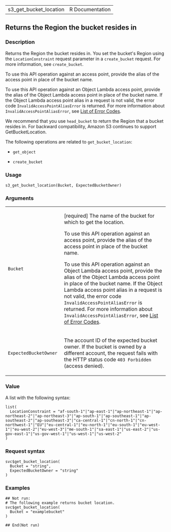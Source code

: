 <table style="width: 100%;">
<tbody>
<tr class="odd">
<td>s3_get_bucket_location</td>
<td style="text-align: right;">R Documentation</td>
</tr>
</tbody>
</table>

## Returns the Region the bucket resides in

### Description

Returns the Region the bucket resides in. You set the bucket's Region
using the `LocationConstraint` request parameter in a `create_bucket`
request. For more information, see `create_bucket`.

To use this API operation against an access point, provide the alias of
the access point in place of the bucket name.

To use this API operation against an Object Lambda access point, provide
the alias of the Object Lambda access point in place of the bucket name.
If the Object Lambda access point alias in a request is not valid, the
error code `InvalidAccessPointAliasError` is returned. For more
information about `InvalidAccessPointAliasError`, see [List of Error
Codes](https://docs.aws.amazon.com/AmazonS3/latest/API/ErrorResponses.html#ErrorCodeList).

We recommend that you use `head_bucket` to return the Region that a
bucket resides in. For backward compatibility, Amazon S3 continues to
support GetBucketLocation.

The following operations are related to `get_bucket_location`:

-   `get_object`

-   `create_bucket`

### Usage

    s3_get_bucket_location(Bucket, ExpectedBucketOwner)

### Arguments

<table>
<colgroup>
<col style="width: 35%" />
<col style="width: 65%" />
</colgroup>
<tbody>
<tr class="odd">
<td><code id="s3_get_bucket_location_:_Bucket">Bucket</code></td>
<td><p>[required] The name of the bucket for which to get the
location.</p>
<p>To use this API operation against an access point, provide the alias
of the access point in place of the bucket name.</p>
<p>To use this API operation against an Object Lambda access point,
provide the alias of the Object Lambda access point in place of the
bucket name. If the Object Lambda access point alias in a request is not
valid, the error code <code>InvalidAccessPointAliasError</code> is
returned. For more information about
<code>InvalidAccessPointAliasError</code>, see <a
href="https://docs.aws.amazon.com/AmazonS3/latest/API/ErrorResponses.html#ErrorCodeList">List
of Error Codes</a>.</p></td>
</tr>
<tr class="even">
<td><code
id="s3_get_bucket_location_:_ExpectedBucketOwner">ExpectedBucketOwner</code></td>
<td><p>The account ID of the expected bucket owner. If the bucket is
owned by a different account, the request fails with the HTTP status
code <code style="white-space: pre;">⁠403 Forbidden⁠</code> (access
denied).</p></td>
</tr>
</tbody>
</table>

### Value

A list with the following syntax:

    list(
      LocationConstraint = "af-south-1"|"ap-east-1"|"ap-northeast-1"|"ap-northeast-2"|"ap-northeast-3"|"ap-south-1"|"ap-southeast-1"|"ap-southeast-2"|"ap-southeast-3"|"ca-central-1"|"cn-north-1"|"cn-northwest-1"|"EU"|"eu-central-1"|"eu-north-1"|"eu-south-1"|"eu-west-1"|"eu-west-2"|"eu-west-3"|"me-south-1"|"sa-east-1"|"us-east-2"|"us-gov-east-1"|"us-gov-west-1"|"us-west-1"|"us-west-2"
    )

### Request syntax

    svc$get_bucket_location(
      Bucket = "string",
      ExpectedBucketOwner = "string"
    )

### Examples

    ## Not run: 
    # The following example returns bucket location.
    svc$get_bucket_location(
      Bucket = "examplebucket"
    )

    ## End(Not run)
